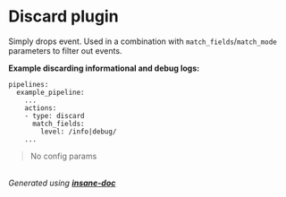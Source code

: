 # Discard plugin
Simply drops event. Used in a combination with `match_fields`/`match_mode` parameters to filter out events.

**Example discarding informational and debug logs:**
```
pipelines:
  example_pipeline:
    ...
    actions:
    - type: discard
      match_fields:
        level: /info|debug/
    ...
```

> No config params

<br>*Generated using [__insane-doc__](https://github.com/vitkovskii/insane-doc)*